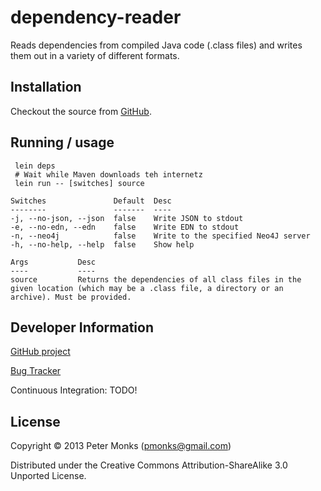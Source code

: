 # dependency-reader

Reads dependencies from compiled Java code (.class files) and writes them out in a variety of different formats.

## Installation

Checkout the source from [GitHub](https://github.com/pmonks/dependency-reader).

## Running / usage

```shell
 lein deps
 # Wait while Maven downloads teh internetz
 lein run -- [switches] source
```
    Switches               Default  Desc
    --------               -------  ----
    -j, --no-json, --json  false    Write JSON to stdout
    -e, --no-edn, --edn    false    Write EDN to stdout
    -n, --neo4j            false    Write to the specified Neo4J server
    -h, --no-help, --help  false    Show help

    Args           Desc
    ----           ----
    source         Returns the dependencies of all class files in the given location (which may be a .class file, a directory or an archive). Must be provided.

## Developer Information

[GitHub project](https://github.com/pmonks/dependency-reader)

[Bug Tracker](https://github.com/pmonks/dependency-reader/issues)

Continuous Integration: TODO!


## License

Copyright © 2013 Peter Monks (pmonks@gmail.com)

Distributed under the Creative Commons Attribution-ShareAlike 3.0 Unported License.
